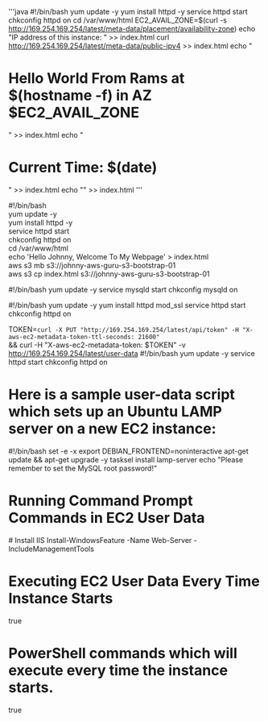 

'''java
#!/bin/bash
yum update -y
yum install httpd -y
service httpd start
chkconfig httpd on
cd /var/www/html
EC2_AVAIL_ZONE=$(curl -s http://169.254.169.254/latest/meta-data/placement/availability-zone)
echo "<html><body>IP address of this instance: " >> index.html
curl http://169.254.169.254/latest/meta-data/public-ipv4 >> index.html
echo "<h1>Hello World From Rams at $(hostname -f) in AZ $EC2_AVAIL_ZONE </h1>" >> index.html
echo "<h1>Current Time: $(date) </h1>" >> index.html
echo "</body></html>" >> index.html
'''


#!/bin/bash  
yum update -y  
yum install httpd -y  
service httpd start  
chkconfig httpd on  
cd /var/www/html  
echo 'Hello Johnny, Welcome To My Webpage' > index.html  
aws s3 mb s3://johnny-aws-guru-s3-bootstrap-01  
aws s3 cp index.html s3://johnny-aws-guru-s3-bootstrap-01  



 
 #!/bin/bash
yum update -y
service mysqld start
chkconfig mysqld on




#!/bin/bash
yum update -y
yum install httpd mod_ssl
service httpd start
chkconfig httpd on


TOKEN=`curl -X PUT "http://169.254.169.254/latest/api/token" -H "X-aws-ec2-metadata-token-ttl-seconds: 21600"` \
&& curl -H "X-aws-ec2-metadata-token: $TOKEN" -v http://169.254.169.254/latest/user-data
#!/bin/bash
yum update -y
service httpd start
chkconfig httpd on


# Here is a sample user-data script which sets up an Ubuntu LAMP server on a new EC2 instance:   
#!/bin/bash
set -e -x
export DEBIAN_FRONTEND=noninteractive
apt-get update && apt-get upgrade -y
tasksel install lamp-server
echo "Please remember to set the MySQL root password!"



# Running Command Prompt Commands in EC2 User Data
<script>
REM Set timezone
tzutil /s "Singapore Standard Time"
</script>


<powershell>
# Install IIS
Install-WindowsFeature -Name Web-Server -IncludeManagementTools
</powershell>

# Executing EC2 User Data Every Time Instance Starts

<script>
REM Command prompt commands which will execute every time the instance starts.
</script>
<persist>true</persist>
<powershell>

# PowerShell commands which will execute every time the instance starts.
</powershell>
<persist>true</persist>


